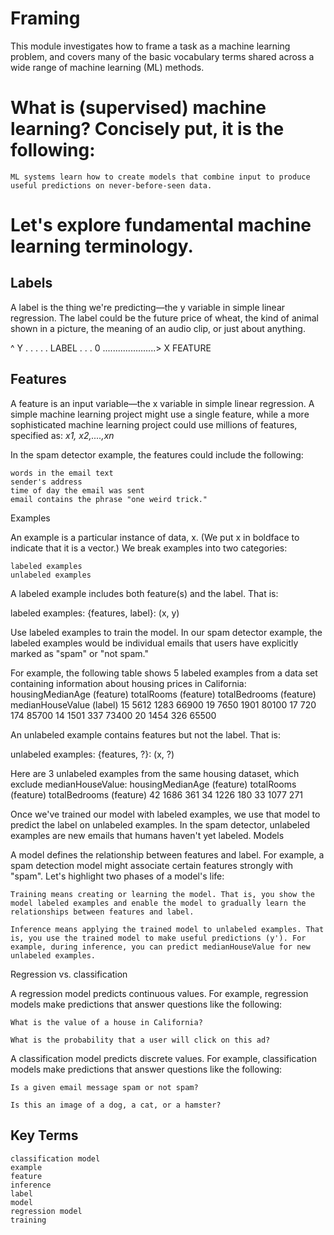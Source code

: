 # Framing
  This module investigates how to frame a task as a machine learning problem, and covers many of the basic vocabulary terms shared across a wide range of machine learning (ML) methods.

  
# What is (supervised) machine learning? Concisely put, it is the following:

    ML systems learn how to create models that combine input to produce useful predictions on never-before-seen data.

# Let's explore fundamental machine learning terminology.

## Labels
A label is the thing we're predicting—the y variable in simple linear regression. The label could be the future price of wheat, the kind of animal shown in a picture, the meaning of an audio clip, or just about anything.

 ^ Y
 .
 .
 .
 .
 . LABEL
 .
 .
 .
 0 .....................> X
       FEATURE

## Features
A feature is an input variable—the x variable in simple linear regression. A simple machine learning project might use a single feature, while a more sophisticated machine learning project could use millions of features, specified as: *x1, x2,....,xn*

In the spam detector example, the features could include the following:
   
    words in the email text
    sender's address
    time of day the email was sent
    email contains the phrase "one weird trick."

Examples

An example is a particular instance of data, x. (We put x in boldface to indicate that it is a vector.) We break examples into two categories:

    labeled examples
    unlabeled examples

A labeled example includes both feature(s) and the label. That is:

  labeled examples: {features, label}: (x, y)

Use labeled examples to train the model. In our spam detector example, the labeled examples would be individual emails that users have explicitly marked as "spam" or "not spam."

For example, the following table shows 5 labeled examples from a data set containing information about housing prices in California:
housingMedianAge
(feature) 	totalRooms
(feature) 	totalBedrooms
(feature) 	medianHouseValue
(label)
15 	5612 	1283 	66900
19 	7650 	1901 	80100
17 	720 	174 	85700
14 	1501 	337 	73400
20 	1454 	326 	65500

An unlabeled example contains features but not the label. That is:

  unlabeled examples: {features, ?}: (x, ?)

Here are 3 unlabeled examples from the same housing dataset, which exclude medianHouseValue:
housingMedianAge
(feature) 	totalRooms
(feature) 	totalBedrooms
(feature)
42 	1686 	361
34 	1226 	180
33 	1077 	271

Once we've trained our model with labeled examples, we use that model to predict the label on unlabeled examples. In the spam detector, unlabeled examples are new emails that humans haven't yet labeled.
Models

A model defines the relationship between features and label. For example, a spam detection model might associate certain features strongly with "spam". Let's highlight two phases of a model's life:

    Training means creating or learning the model. That is, you show the model labeled examples and enable the model to gradually learn the relationships between features and label.

    Inference means applying the trained model to unlabeled examples. That is, you use the trained model to make useful predictions (y'). For example, during inference, you can predict medianHouseValue for new unlabeled examples.

Regression vs. classification

A regression model predicts continuous values. For example, regression models make predictions that answer questions like the following:

    What is the value of a house in California?

    What is the probability that a user will click on this ad?

A classification model predicts discrete values. For example, classification models make predictions that answer questions like the following:

    Is a given email message spam or not spam?

    Is this an image of a dog, a cat, or a hamster?

## Key Terms

    classification model
    example
    feature
    inference
    label
    model
    regression model	
    training 